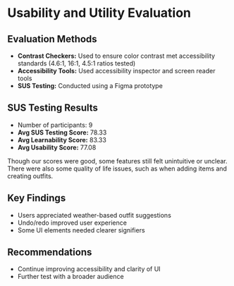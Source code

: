 # Usability and Utility Evaluation

## Evaluation Methods
- **Contrast Checkers:** Used to ensure color contrast met accessibility standards (4.6:1, 16:1, 4.5:1 ratios tested)
- **Accessibility Tools:** Used accessibility inspector and screen reader tools
- **SUS Testing:** Conducted using a Figma prototype

## SUS Testing Results
- Number of participants: 9
- **Avg SUS Testing Score:** 78.33
- **Avg Learnability Score:** 83.33
- **Avg Usability Score:** 77.08

Though our scores were good, some features still felt unintuitive or unclear. There were also some quality of life issues, such as when adding items and creating outfits.

## Key Findings
- Users appreciated weather-based outfit suggestions
- Undo/redo improved user experience
- Some UI elements needed clearer signifiers

## Recommendations
- Continue improving accessibility and clarity of UI
- Further test with a broader audience 